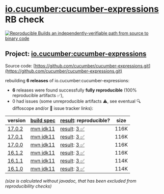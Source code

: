 [io.cucumber:cucumber-expressions](https://central.sonatype.com/artifact/io.cucumber/cucumber-expressions/versions) RB check
=======

[![Reproducible Builds](https://reproducible-builds.org/images/logos/rb.svg) an independently-verifiable path from source to binary code](https://reproducible-builds.org/)

## Project: [io.cucumber:cucumber-expressions](https://central.sonatype.com/artifact/io.cucumber/cucumber-expressions/versions)

Source code: [https://github.com/cucumber/cucumber-expressions.git](https://github.com/cucumber/cucumber-expressions.git)

rebuilding **6 releases** of io.cucumber:cucumber-expressions:
- **6** releases were found successfully **fully reproducible** (100% reproducible artifacts :white_check_mark:),
- 0 had issues (some unreproducible artifacts :warning:, see eventual :mag: diffoscope and/or :memo: issue tracker links):

| version | [build spec](/BUILDSPEC.md) | [result](https://reproducible-builds.org/docs/jvm/): reproducible? | size |
| -- | --------- | ------ | -- |
| [17.0.2](https://central.sonatype.com/artifact/io.cucumber/cucumber-expressions/17.0.2/pom) | [mvn jdk11](cucumber-expressions-17.0.2.buildspec) | [result](cucumber-expressions-17.0.2.buildinfo): [3 :white_check_mark: ](cucumber-expressions-17.0.2.buildcompare) | 116K |
| [17.0.1](https://central.sonatype.com/artifact/io.cucumber/cucumber-expressions/17.0.1/pom) | [mvn jdk11](cucumber-expressions-17.0.1.buildspec) | [result](cucumber-expressions-17.0.1.buildinfo): [3 :white_check_mark: ](cucumber-expressions-17.0.1.buildcompare) | 116K |
| [17.0.0](https://central.sonatype.com/artifact/io.cucumber/cucumber-expressions/17.0.0/pom) | [mvn jdk11](cucumber-expressions-17.0.0.buildspec) | [result](cucumber-expressions-17.0.0.buildinfo): [3 :white_check_mark: ](cucumber-expressions-17.0.0.buildcompare) | 116K |
| [16.1.2](https://central.sonatype.com/artifact/io.cucumber/cucumber-expressions/16.1.2/pom) | [mvn jdk11](cucumber-expressions-16.1.2.buildspec) | [result](cucumber-expressions-16.1.2.buildinfo): [3 :white_check_mark: ](cucumber-expressions-16.1.2.buildcompare) | 116K |
| [16.1.1](https://central.sonatype.com/artifact/io.cucumber/cucumber-expressions/16.1.1/pom) | [mvn jdk11](cucumber-expressions-16.1.1.buildspec) | [result](cucumber-expressions-16.1.1.buildinfo): [3 :white_check_mark: ](cucumber-expressions-16.1.1.buildcompare) | 114K |
| [16.1.0](https://central.sonatype.com/artifact/io.cucumber/cucumber-expressions/16.1.0/pom) | [mvn jdk11](cucumber-expressions-16.1.0.buildspec) | [result](cucumber-expressions-16.1.0.buildinfo): [3 :white_check_mark: ](cucumber-expressions-16.1.0.buildcompare) | 114K |

<i>(size is calculated without javadoc, that has been excluded from reproducibility checks)</i>

